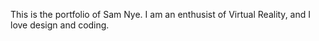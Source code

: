 This is the portfolio of Sam Nye. I am an enthusist of Virtual Reality, and I love design and coding. 
